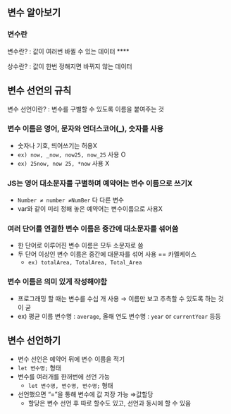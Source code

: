 ## 변수 알아보기

### 변수란

변수란? : 값이 여러번 바뀔 수 있는 데이터 \*\*\*\*

상수란? : 값이 한번 정해지면 바뀌지 않는 데이터

## 변수 선언의 규칙

변수 선언이란? : 변수를 구별할 수 있도록 이름을 붙여주는 것

### 변수 이름은 영어, 문자와 언더스코어(\_), 숫자를 사용

- 숫자나 기호, 띄어쓰기는 허용X
- `ex) now, _now, now25, now_25` 사용 O
- `ex) 25now, now 25, *now` 사용 X

### JS는 영어 대소문자를 구별하며 예약어는 변수 이름으로 쓰기X

- `Number ≠ number ≠NumBer` 다 다른 변수
- var와 같이 미리 정해 놓은 예약어는 변수이름으로 사용X

### 여러 단어를 연결한 변수 이름은 중간에 대소문자를 섞어씀

- 한 단어로 이루어진 변수 이름은 모두 소문자로 씀
- 두 단어 이상인 변수 이름은 중간에 대문자를 섞어 사용 == 카멜케이스
  - `ex) totalArea, TotalArea, Total_Area`

### 변수 이름은 의미 있게 작성해야함

- 프로그래밍 할 때는 변수를 수십 개 사용 → 이름만 보고 추측할 수 있도록 하는 것이 굳
- ex) 평균 이름 변수명 : `average`, 올해 연도 변수명 : `year` or `currentYear` 등등

## 변수 선언하기

- 변수 선언은 예약어 뒤에 변수 이름을 적기
- `let 변수명;` 형태
- 변수를 여러개를 한꺼번에 선언 가능
  - `let 변수명, 변수명, 변수명;` 형태
- 선언했으면 “=”을 통해 변수에 값 저장 가능 ⇒값할당
  - 할당은 변수 선언 후 따로 할수도 있고, 선언과 동시에 할 수 있음
